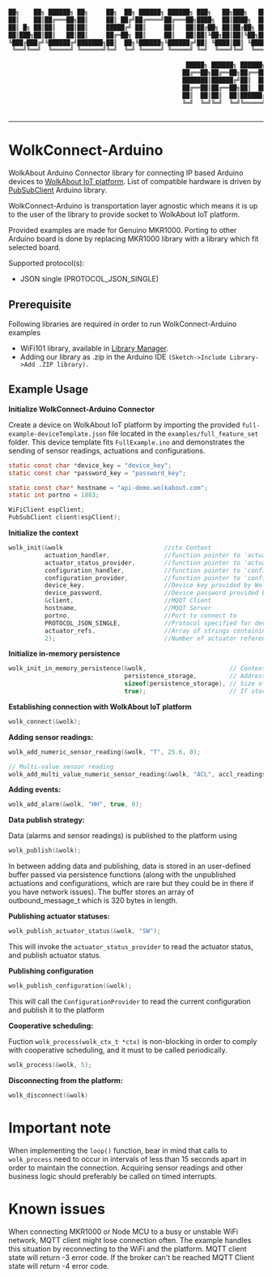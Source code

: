 ```sh

██╗    ██╗ ██████╗ ██╗     ██╗  ██╗ ██████╗ ██████╗ ███╗   ██╗███╗   ██╗███████╗ ██████╗████████╗      
██║    ██║██╔═══██╗██║     ██║ ██╔╝██╔════╝██╔═══██╗████╗  ██║████╗  ██║██╔════╝██╔════╝╚══██╔══╝      
██║ █╗ ██║██║   ██║██║     █████╔╝ ██║     ██║   ██║██╔██╗ ██║██╔██╗ ██║█████╗  ██║        ██║         
██║███╗██║██║   ██║██║     ██╔═██╗ ██║     ██║   ██║██║╚██╗██║██║╚██╗██║██╔══╝  ██║        ██║         
╚███╔███╔╝╚██████╔╝███████╗██║  ██╗╚██████╗╚██████╔╝██║ ╚████║██║ ╚████║███████╗╚██████╗   ██║         
 ╚══╝╚══╝  ╚═════╝ ╚══════╝╚═╝  ╚═╝ ╚═════╝ ╚═════╝ ╚═╝  ╚═══╝╚═╝  ╚═══╝╚══════╝ ╚═════╝   ╚═╝         
                                                                                                       
                                                 █████╗ ██████╗ ██████╗ ██╗   ██╗██╗███╗   ██╗ ██████╗ 
                                                ██╔══██╗██╔══██╗██╔══██╗██║   ██║██║████╗  ██║██╔═══██╗
                                                ███████║██████╔╝██║  ██║██║   ██║██║██╔██╗ ██║██║   ██║
                                                ██╔══██║██╔══██╗██║  ██║██║   ██║██║██║╚██╗██║██║   ██║
                                                ██║  ██║██║  ██║██████╔╝╚██████╔╝██║██║ ╚████║╚██████╔╝
                                                ╚═╝  ╚═╝╚═╝  ╚═╝╚═════╝  ╚═════╝ ╚═╝╚═╝  ╚═══╝ ╚═════╝ 
                                                                                                       
```
----
# WolkConnect-Arduino
WolkAbout Arduino Connector library for connecting IP based Arduino devices to [WolkAbout IoT platform](https://demo.wolkabout.com/#/login).
List of compatible hardware is driven by [PubSubClient](https://pubsubclient.knolleary.net/) Arduino library.

WolkConnect-Arduino is transportation layer agnostic which means it is up to the user of the library to
provide socket to WolkAbout IoT platform.

Provided examples are made for Genuino MKR1000. Porting to other Arduino board is done by replacing MKR1000 library with a library which fit selected board.

Supported protocol(s):
* JSON single (PROTOCOL_JSON_SINGLE)

Prerequisite
------
Following libraries are required in order to run WolkConnect-Arduino examples

  * WiFi101 library, available in [Library Manager](https://www.arduino.cc/en/Guide/Libraries).
  * Adding our library as .zip in the Arduino IDE 
    `(Sketch->Include Library->Add .ZIP library).`

Example Usage
-------------

**Initialize WolkConnect-Arduino Connector**

Create a device on WolkAbout IoT platform by importing the provided `full-example-deviceTemplate.json` file located in the `examples/full_feature_set` folder. This device template fits `FullExample.ino` and demonstrates the sending of sensor readings, actuations and configurations.

```c
static const char *device_key = "device_key";
static const char *password_key = "password_key";

static const char* hostname = "api-demo.wolkabout.com";
static int portno = 1883;

WiFiClient espClient;
PubSubClient client(espClient);
```

**Initialize the context**
```c
wolk_init(&wolk                            //ctx Context
          actuation_handler,               //function pointer to 'actuation_handler_t' implementation
          actuator_status_provider,        //function pointer to 'actuator_status_provider_t' implementation
          configuration_handler,           //function pointer to 'configuration_handler_t' implementation
          configuration_provider,          //function pointer to 'configuration_provider_t' implementation
          device_key,                      //Device key provided by WolkAbout IoT Platform upon device creation
          device_password,                 //Device password provided by WolkAbout IoT Platform device upon device creation
          &client,                         //MQQT Client
          hostname,                        //MQQT Server
          portno,                          //Port to connect to
          PROTOCOL_JSON_SINGLE,            //Protocol specified for device
          actuator_refs,                   //Array of strings containing references of actuators that device possess
          2);                              //Number of actuator references contained in actuator_references
```

**Initialize in-memory persistence**
```c
wolk_init_in_memory_persistence(&wolk,                       // Context
                                persistence_storage,         // Address to start of the memory which will be used by persistence mechanism 
                                sizeof(persistence_storage), // Size of memory in bytes
                                true);                       // If storage is full overwrite oldest item when pushing
```

**Establishing connection with WolkAbout IoT platform**

```c
wolk_connect(&wolk);
```

**Adding sensor readings:**

```c
wolk_add_numeric_sensor_reading(&wolk, "T", 25.6, 0);

// Multi-value sensor reading
wolk_add_multi_value_numeric_sensor_reading(&wolk, "ACL", accl_readings, 3, 0);
```

**Adding events:**
```c
wolk_add_alarm(&wolk, "HH", true, 0);
```

**Data publish strategy:**

Data (alarms and sensor readings) is published to the platform using
```c
wolk_publish(&wolk);
```
In between adding data and publishing, data is stored in an user-defined buffer passed via persistence functions (along with the unpublished
actuations and configurations, which are rare but they could be in there if you have network issues).
The buffer stores an array of outbound_message_t which is 320 bytes in length. 

**Publishing actuator statuses:**
```c
wolk_publish_actuator_status(&wolk, "SW");
```
This will invoke the `actuator_status_provider` to read the actuator status, and publish actuator status. 

**Publishing configuration**
```c
wolk_publish_configuration(&wolk);
```
This will call the `ConfigurationProvider` to read the current configuration and publish it to the platform

**Cooperative scheduling:**

Fuction `wolk_process(wolk_ctx_t *ctx)` is non-blocking in order to comply with cooperative scheduling,
and it must to be called periodically.
```c
wolk_process(&wolk, 5);
```

**Disconnecting from the platform:**
```c
wolk_disconnect(&wolk)
```

# Important note

When implementing the `loop()` function, bear in mind that calls to `wolk_process` need to occur in intervals of less than 15 seconds apart in order to maintain the connection.
Acquiring sensor readings and other business logic should preferably be called on timed interrupts.

# Known issues

When connecting MKR1000 or Node MCU to a busy or unstable WiFi network, MQTT client might lose connection often. 
The example handles this situation by reconnecting to the WiFi and the platform. 
MQTT client state will return -3 error code.
If the broker can't be reached MQTT Client state will return -4 error code.